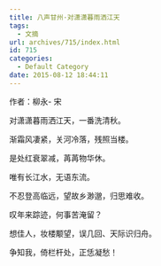 ```yaml
---
title: 八声甘州·对潇潇暮雨洒江天
tags:
  - 文摘
url: archives/715/index.html
id: 715
categories:
  - Default Category
date: 2015-08-12 18:44:11
---
```


作者：柳永-  宋             

对潇潇暮雨洒江天，一番洗清秋。

渐霜风凄紧，关河冷落，残照当楼。

是处红衰翠减，苒苒物华休。

唯有长江水，无语东流。 






不忍登高临远，望故乡渺邈，归思难收。

叹年来踪迹，何事苦淹留？

想佳人，妆楼颙望，误几回、天际识归舟。

争知我，倚栏杆处，正恁凝愁！